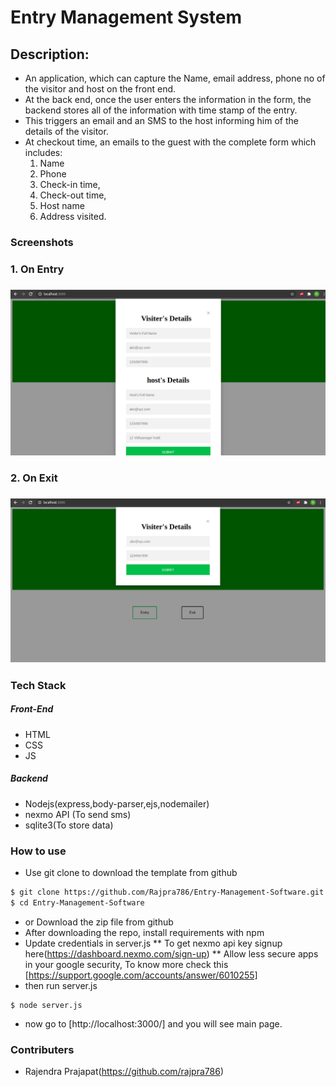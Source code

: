 # Entry Management System

## Description:
- An application, which can capture the Name, email address, phone no of the visitor and host on the front end.
- At the back end, once the user enters the information in the form, the backend stores all of the information with time stamp of the entry.
- This triggers an email and an SMS to the host informing him of the details of the visitor.
- At checkout time, an emails to the guest with the complete form which includes:
    1. Name
    2. Phone
    3. Check-in time,
    4. Check-out time,
    5. Host name
    6. Address visited.

### Screenshots
<h3>1. On Entry <h3>
<img src="screenshots/out1.png" alt="on Entry">

<h3>2. On Exit <h3>
<img src="screenshots/out2.png" alt="on Exit">

### Tech Stack
##### Front-End
* HTML
* CSS
* JS
##### Backend
* Nodejs(express,body-parser,ejs,nodemailer)
* nexmo API (To send sms)
* sqlite3(To store data)
### How to use

* Use git clone to download the template from github

```sh
$ git clone https://github.com/Rajpra786/Entry-Management-Software.git
$ cd Entry-Management-Software
```
* or Download the zip file from github
* After downloading the repo, install requirements with npm
* Update credentials in server.js
** To get nexmo api key signup here(https://dashboard.nexmo.com/sign-up)
** Allow less secure apps in your google security, To know more check this [https://support.google.com/accounts/answer/6010255]
* then run server.js
```
$ node server.js
```
* now go to [http://localhost:3000/] and you will see main page.
### Contributers
- Rajendra Prajapat(https://github.com/rajpra786)
